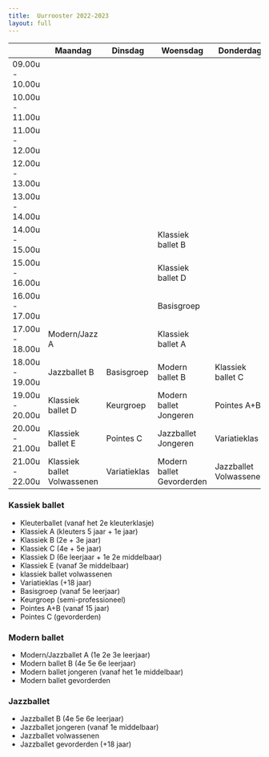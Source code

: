 ```yaml
---
title:  Uurrooster 2022-2023
layout: full
---
```

<table id="uurrooster" class="table table-striped table-bordered table-condensed">
  <thead>
    <tr>
      <th></th>
      <th>Maandag</th>
      <th>Dinsdag</th>
      <th>Woensdag</th>
      <th>Donderdag</th>
      <th>Vrijdag</th>
      <th>Zaterdag</th>
    </tr>
  </thead>
  <tbody>
    <tr>
      <td>09.00u - 10.00u</td>
      <td></td>
      <td></td>
      <td></td>
      <td></td>
      <td></td>
      <td>Klassiek ballet B</td>
    </tr>
    <tr>
      <td>10.00u - 11.00u</td>
      <td></td>
      <td></td>
      <td></td>
      <td></td>
      <td></td>
      <td>Klassiek ballet C</td>
    </tr>
    <tr>
      <td>11.00u - 12.00u</td>
      <td></td>
      <td></td>
      <td></td>
      <td></td>
      <td></td>
      <td>Basisgroep</td>
    </tr>
    <tr>
      <td>12.00u - 13.00u</td>
      <td></td>
      <td></td>
      <td></td>
      <td></td>
      <td></td>
      <td>Variatieklas</td>
    </tr>
    <tr>
      <td>13.00u - 14.00u</td>
      <td></td>
      <td></td>
      <td></td>
      <td></td>
      <td></td>
      <td>Keurgroep</td>
    </tr>
    <tr>
      <td>14.00u - 15.00u</td>
      <td></td>
      <td></td>
      <td>Klassiek ballet B</td>
      <td></td>
      <td></td>
      <td>Kleuterballet</td>
    </tr>
    <tr>
      <td>15.00u - 16.00u</td>
      <td></td>
      <td></td>
      <td>Klassiek ballet D</td>
      <td></td>
      <td></td>
      <td>Klassiek ballet A</td>
    </tr>
    <tr>
      <td>16.00u - 17.00u</td>
      <td></td>
      <td></td>
      <td>Basisgroep</td>
      <td></td>
      <td></td>
      <td></td>
    </tr>
    <tr>
      <td>17.00u - 18.00u</td>
      <td>Modern/Jazz A</td>
      <td></td>
      <td>Klassiek ballet A</td>
      <td></td>
      <td></td>
      <td></td>
    </tr>
    <tr>
      <td>18.00u - 19.00u</td>
      <td>Jazzballet B</td>
      <td>Basisgroep</td>
      <td>Modern ballet B</td>
      <td>Klassiek ballet C</td>
      <td>Basisgroep</td>
      <td></td>
    </tr>
    <tr>
      <td>19.00u - 20.00u</td>
      <td>Klassiek ballet D</td>
      <td>Keurgroep</td>
      <td>Modern ballet<br/>Jongeren</td>
      <td>Pointes A+B</td>
      <td>Klassiek ballet E</td>
      <td></td>
    </tr>
    <tr>
      <td>20.00u - 21.00u</td>
      <td>Klassiek ballet E</td>
      <td>Pointes C</td>
      <td>Jazzballet<br/>Jongeren</td>
      <td>Variatieklas</td>
      <td>Keurgroep</td>
      <td></td>
    </tr>
    <tr>
      <td>21.00u - 22.00u</td>
      <td>Klassiek ballet<br/>Volwassenen</td>
      <td>Variatieklas</td>
      <td>Modern ballet<br/>Gevorderden</td>
      <td>Jazzballet<br/>Volwassenen</td>
      <td>Jazzballet<br/>Gevorderden</td>
      <td></td>
    </tr>
  </tbody>
</table>

<div class="flex-columns">
<section>
<h3>Kassiek ballet</h3>
<ul>
<li>Kleuterballet (vanaf het 2e kleuterklasje)</li>
<li>Klassiek A (kleuters 5 jaar + 1e jaar)</li>
<li>Klassiek B (2e + 3e jaar)</li>
<li>Klassiek C (4e + 5e jaar)</li>
<li>Klassiek D (6e leerjaar + 1e 2e middelbaar)</li>
<li>Klassiek E (vanaf 3e middelbaar)</li>
<li>klassiek ballet volwassenen</li>
<li>Variatieklas (+18 jaar)</li>
<li>Basisgroep (vanaf 5e leerjaar)</li>
<li>Keurgroep (semi-professioneel)</li>
<li>Pointes A+B (vanaf 15 jaar)</li>
<li>Pointes C (gevorderden)</li>
</ul>
</section>
<section>
<h3>Modern ballet</h3>
<ul>
<li>Modern/Jazzballet A (1e 2e 3e leerjaar)</li>
<li>Modern ballet B (4e 5e 6e leerjaar)</li>
<li>Modern ballet jongeren (vanaf het 1e middelbaar)</li>
<li>Modern ballet gevorderden</li>
</ul>
</section>
<section>
<h3>Jazzballet</h3>
<ul>
<li>Jazzballet B (4e 5e 6e leerjaar)</li>
<li>Jazzballet jongeren (vanaf 1e middelbaar)</li>
<li>Jazzballet volwassenen</li>
<li>Jazzballet gevorderden (+18 jaar)</li>
</ul>
</section>
</div>
